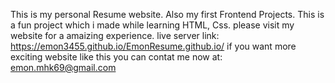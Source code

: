 This is my personal Resume website. Also my first Frontend Projects.
This is a fun project which i made while learning HTML, Css. please visit my website for a amaizing experience. live server link: https://emon3455.github.io/EmonResume.github.io/ if you want more exciting website like this you can contat me now at: emon.mhk69@gmail.com
